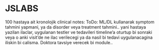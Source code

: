 # JSLABS

100 hastaya ait kronolojik clinical notes:
ToDo:
ML/DL kullanarak symptom tahmini yapmani, ya da disorder veya treatment tahmini.. 
yani hastaya yazilan ilaclar, uygulanan testler ve tedavileri timeline’a oturtup bi sonraki veya o anki visit’de ne ilac verilecegi ya da nasil bi tedavi uygulanacagina iliskin bi calisma.  Doktora tavsiye verecek bi module..
